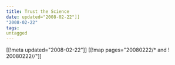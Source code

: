 ```yaml
---
title: Trust the Science
date: updated="2008-02-22"]]
"2008-02-22"
tags:
untagged
---
```

[[!meta updated="2008-02-22"]]
[[!map pages="20080222/* and ! 20080222/*/*"]]
